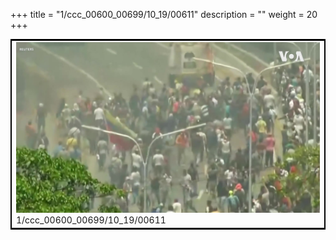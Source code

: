 +++
title = "1/ccc_00600_00699/10_19/00611"
description = ""
weight = 20
+++

<table style="border:2px solid black;max-width:800px;max-height:800px;" 
><tr><td>
<img class="center-fit-jpg"
src="/jpg_/aaa_20190430_NxaOmWaI8sI_00610.jpg">
1/ccc_00600_00699/10_19/00611
</img></td></tr></table>
